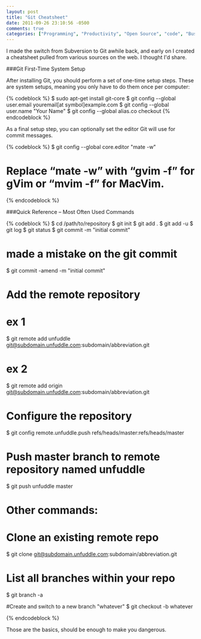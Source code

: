 ```yaml
---
layout: post
title: "Git Cheatsheet"
date: 2011-09-26 23:10:56 -0500
comments: true
categories: ["Programming", "Productivity", "Open Source", "code", "Business Computer Programming"]
---
```


I made the switch from Subversion to Git awhile back, and early on I created a cheatsheet pulled from various sources on the web. I thought I'd share.

###Git First-Time System Setup

After installing Git, you should perform a set of one-time setup steps. These are system setups, meaning you only have to do them once per computer:

{% codeblock %}
$ sudo apt-get install git-core
$ git config --global user.email youremail[at symbol]example.com
$ git config --global user.name "Your Name"
$ git config --global alias.co checkout
{% endcodeblock %}

As a final setup step, you can optionally set the editor Git will use for commit messages.

{% codeblock %}
$ git config --global core.editor "mate -w"

# Replace “mate -w” with “gvim -f” for gVim or “mvim -f” for MacVim.

{% endcodeblock %}

###Quick Reference – Most Often Used Commands

{% codeblock %}
$ cd /path/to/repository
$ git init
$ git add .
$ git add -u
$ git log
$ git status
$ git commit -m "initial commit"

# made a mistake on the git commit
$ git commit -amend -m "initial commit"

# Add the remote repository

# ex 1
$ git remote add unfuddle git@subdomain.unfuddle.com:subdomain/abbreviation.git

# ex 2
$ git remote add origin git@subdomain.unfuddle.com:subdomain/abbreviation.git

# Configure the repository
$ git config remote.unfuddle.push refs/heads/master:refs/heads/master

# Push master branch to remote repository named unfuddle
$ git push unfuddle master

# Other commands:

# Clone an existing remote repo 
$ git clone git@subdomain.unfuddle.com:subdomain/abbreviation.git

# List all branches within your repo
$ git branch -a

#Create and switch to a new branch "whatever"
$ git checkout -b whatever 

{% endcodeblock %}

Those are the basics, should be enough to make you dangerous.	
